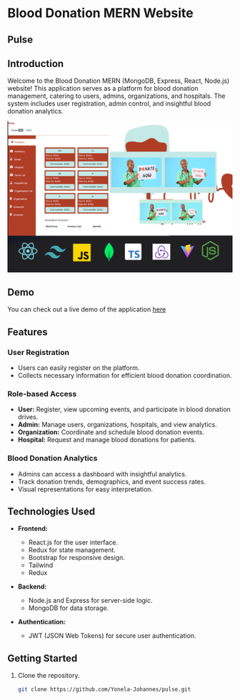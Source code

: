 # Blood Donation MERN Website

## Pulse

## Introduction

Welcome to the Blood Donation MERN (MongoDB, Express, React, Node.js) website! This application serves as a platform for blood donation management, catering to users, admins, organizations, and hospitals. The system includes user registration, admin control, and insightful blood donation analytics.

![Project Image](client/public/pulse.png)

## Demo

You can check out a live demo of the application [here](https://pulse-kohl.vercel.app/login)


## Features

### User Registration
- Users can easily register on the platform.
- Collects necessary information for efficient blood donation coordination.

### Role-based Access
- **User:** Register, view upcoming events, and participate in blood donation drives.
- **Admin:** Manage users, organizations, hospitals, and view analytics.
- **Organization:** Coordinate and schedule blood donation events.
- **Hospital:** Request and manage blood donations for patients.

### Blood Donation Analytics
- Admins can access a dashboard with insightful analytics.
- Track donation trends, demographics, and event success rates.
- Visual representations for easy interpretation.

## Technologies Used

- **Frontend:**
  - React.js for the user interface.
  - Redux for state management.
  - Bootstrap for responsive design.
  - Tailwind
  - Redux

- **Backend:**
  - Node.js and Express for server-side logic.
  - MongoDB for data storage.

- **Authentication:**
  - JWT (JSON Web Tokens) for secure user authentication.

## Getting Started

1. Clone the repository.
   ```bash
   git clone https://github.com/Yonela-Johannes/pulse.git
